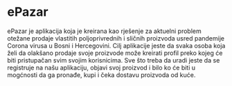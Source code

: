 # ePazar
ePazar je aplikacija koja je kreirana kao rješenje za aktuelni problem otežane prodaje vlastitih poljoprivrednih i sličnih proizvoda usred pandemije Corona virusa u 
Bosni i Hercegovini. Cilj aplikacije jeste da svaka osoba koja želi da olakšano prodaje svoje proizvode može kreirati profil preko kojeg će biti pristupačan svim svojim korisnicima.
Sve što treba da uradi jeste da se registruje na našu aplikaciju, objavi svoj proizvod i bilo ko će biti u mogćnosti da ga pronađe, kupi i čeka dostavu proizvoda od kuće.
